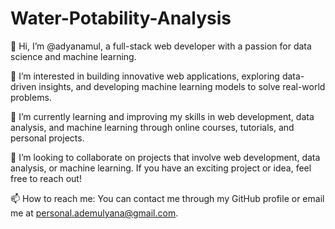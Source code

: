 # Water-Potability-Analysis

👋 Hi, I’m @adyanamul, a full-stack web developer with a passion for data science and machine learning.

👀 I’m interested in building innovative web applications, exploring data-driven insights, and developing machine learning models to solve real-world problems.

🌱 I’m currently learning and improving my skills in web development, data analysis, and machine learning through online courses, tutorials, and personal projects.

💞️ I’m looking to collaborate on projects that involve web development, data analysis, or machine learning. If you have an exciting project or idea, feel free to reach out!

📫 How to reach me: You can contact me through my GitHub profile or email me at personal.ademulyana@gmail.com.
